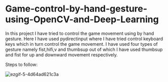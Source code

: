 # Game-control-by-hand-gesture-using-OpenCV-and-Deep-Learning

In this project I have tried to control the game movement using by hand gesture. Here I have used pydirectinput where I have tried control keyboard keys which in turn control the game movement. I have used four types of gesture namely fist,hifi,v and thumbsup out of which I have used thumbsup and fist for up and downward movement respectively.

Steps to follow:

![ezgif-5-4d64ad621c3a](https://user-images.githubusercontent.com/61458877/97389430-4435c100-1900-11eb-83e8-9fcdc26041ca.gif)

